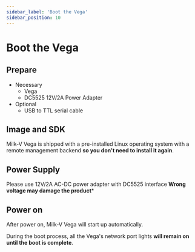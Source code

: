 ```yaml
---
sidebar_label: 'Boot the Vega'
sidebar_position: 10
---
```


# Boot the Vega

## Prepare

- Necessary
  - Vega
  - DC5525 12V/2A Power Adapter
- Optional
  - USB to TTL serial cable

## Image and SDK 

Milk-V Vega is shipped with a pre-installed Linux operating system with a remote management backend **so you don't need to install it again**.

## Power Supply

Please use 12V/2A AC-DC power adapter with DC5525 interface
**Wrong voltage may damage the product***

## Power on

After power on, Milk-V Vega will start up automatically.

During the boot process, all the Vega's network port lights **will remain on until the boot is complete**.



